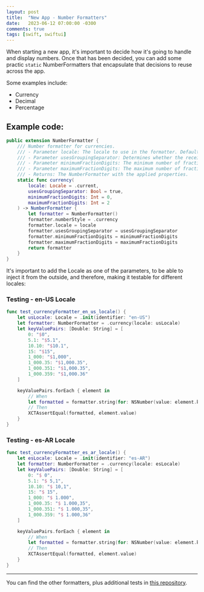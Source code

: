 ```yaml
---
layout: post
title:  "New App - Number Formatters"
date:   2023-06-12 07:00:00 -0300
comments: true
tags: [swift, swiftui]
---
```


When starting a new app, it's important to decide how it's going to handle and display numbers. Once that has been decided, you can add some practic `static` NumberFormatters that encapsulate that decisions to reuse across the app.

Some examples include:
* Currency
* Decimal
* Percentage

## Example code:

```swift
public extension NumberFormatter {
    /// Number formatter for currencies.
    /// - Parameter locale: The locale to use in the formatter. Default: `.current`.
    /// - Parameter usesGroupingSeparator: Determines whether the receiver displays the group separator.
    /// - Parameter minimumFractionDigits: The minimum number of fraction digits to be displayed by the number formatter. Default is `0`.
    /// - Parameter maximumFractionDigits: The maximum number of fraction digits to be displayed by the number formatter. Default is `2`.
    /// - Returns: The NumberFormatter with the applied properties.
    static func currency(
        locale: Locale = .current,
        usesGroupingSeparator: Bool = true,
        minimumFractionDigits: Int = 0,
        maximumFractionDigits: Int = 2
    ) -> NumberFormatter {
        let formatter = NumberFormatter()
        formatter.numberStyle = .currency
        formatter.locale = locale
        formatter.usesGroupingSeparator = usesGroupingSeparator
        formatter.minimumFractionDigits = minimumFractionDigits
        formatter.maximumFractionDigits = maximumFractionDigits
        return formatter
    }
}
```

It's important to add the Locale as one of the parameters, to be able to inject it from the outside, and therefore, making it testable for different locales:

### Testing - en-US Locale

```swift
func test_currencyFormatter_en_us_locale() {
    let usLocale: Locale = .init(identifier: "en-US")
    let formatter: NumberFormatter = .currency(locale: usLocale)
    let keyValuePairs: [Double: String] = [
        0: "$0",
        5.1: "$5.1",
        10.10: "$10.1",
        15: "$15",
        1_000: "$1,000",
        1_000.35: "$1,000.35",
        1_000.351: "$1,000.35",
        1_000.359: "$1,000.36"
    ]

    keyValuePairs.forEach { element in
        // When
        let formatted = formatter.string(for: NSNumber(value: element.key))
        // Then
        XCTAssertEqual(formatted, element.value)
    }
}
```

### Testing - es-AR Locale

```swift
func test_currencyFormatter_es_ar_locale() {
    let esLocale: Locale = .init(identifier: "es-AR")
    let formatter: NumberFormatter = .currency(locale: esLocale)
    let keyValuePairs: [Double: String] = [
        0: "$ 0",
        5.1: "$ 5,1",
        10.10: "$ 10,1",
        15: "$ 15",
        1_000: "$ 1.000",
        1_000.35: "$ 1.000,35",
        1_000.351: "$ 1.000,35",
        1_000.359: "$ 1.000,36"
    ]

    keyValuePairs.forEach { element in
        // When
        let formatted = formatter.string(for: NSNumber(value: element.key))
        // Then
        XCTAssertEqual(formatted, element.value)
    }
}
```

---

You can find the other formatters, plus additional tests in [this repository](https://github.com/mdb1/Utilities).